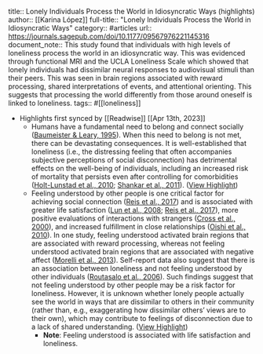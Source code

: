 title:: Lonely Individuals Process the World in Idiosyncratic Ways (highlights)
author:: [[Karina López]]
full-title:: "Lonely Individuals Process the World in Idiosyncratic Ways"
category:: #articles
url:: https://journals.sagepub.com/doi/10.1177/09567976221145316
document_note:: This study found that individuals with high levels of loneliness process the world in an idiosyncratic way. This was evidenced through functional MRI and the UCLA Loneliness Scale which showed that lonely individuals had dissimilar neural responses to audiovisual stimuli than their peers. This was seen in brain regions associated with reward processing, shared interpretations of events, and attentional orienting. This suggests that processing the world differently from those around oneself is linked to loneliness.
tags:: #[[loneliness]]

- Highlights first synced by [[Readwise]] [[Apr 13th, 2023]]
	- Humans have a fundamental need to belong and connect socially ([Baumeister & Leary, 1995](https://journals.sagepub.com/doi/10.1177/09567976221145316#bibr2-09567976221145316)). When this need to belong is not met, there can be devastating consequences. It is well-established that loneliness (i.e., the distressing feeling that often accompanies subjective perceptions of social disconnection) has detrimental effects on the well-being of individuals, including an increased risk of mortality that persists even after controlling for comorbidities ([Holt-Lunstad et al., 2010](https://journals.sagepub.com/doi/10.1177/09567976221145316#bibr14-09567976221145316); [Shankar et al., 2011](https://journals.sagepub.com/doi/10.1177/09567976221145316#bibr35-09567976221145316)). ([View Highlight](https://read.readwise.io/read/01gxjk6npqfhxkddgtc4xk0s6v))
	- Feeling understood by other people is one critical factor for achieving social connection ([Reis et al., 2017](https://journals.sagepub.com/doi/10.1177/09567976221145316#bibr31-09567976221145316)) and is associated with greater life satisfaction ([Lun et al., 2008](https://journals.sagepub.com/doi/10.1177/09567976221145316#bibr22-09567976221145316); [Reis et al., 2017](https://journals.sagepub.com/doi/10.1177/09567976221145316#bibr31-09567976221145316)), more positive evaluations of interactions with strangers ([Cross et al., 2000](https://journals.sagepub.com/doi/10.1177/09567976221145316#bibr8-09567976221145316)), and increased fulfillment in close relationships ([Oishi et al., 2010](https://journals.sagepub.com/doi/10.1177/09567976221145316#bibr28-09567976221145316)). In one study, feeling understood activated brain regions that are associated with reward processing, whereas not feeling understood activated brain regions that are associated with negative affect ([Morelli et al., 2013](https://journals.sagepub.com/doi/10.1177/09567976221145316#bibr25-09567976221145316)). Self-report data also suggest that there is an association between loneliness and not feeling understood by other individuals ([Routasalo et al., 2006](https://journals.sagepub.com/doi/10.1177/09567976221145316#bibr32-09567976221145316)). Such findings suggest that not feeling understood by other people may be a risk factor for loneliness. However, it is unknown whether lonely people actually see the world in ways that are dissimilar to others in their community (rather than, e.g., exaggerating how dissimilar others’ views are to their own), which may contribute to feelings of disconnection due to a lack of shared understanding. ([View Highlight](https://read.readwise.io/read/01gxjk7bsq8p4v0g4eppqy8ftr))
		- **Note**: Feeling understood is associated with life satisfaction and loneliness.